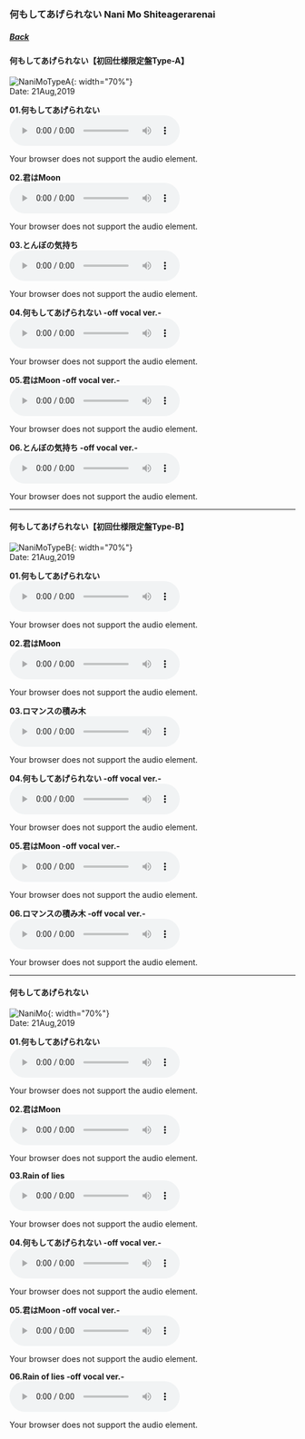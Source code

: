 ### 何もしてあげられない Nani Mo Shiteagerarenai
##### [Back](Music_List.md)

#### 何もしてあげられない【初回仕様限定盤Type-A】  
![NaniMoTypeA](../../Img/Music/NaniMoTypeA.jpg){: width="70%"}  
Date: 21Aug,2019  

**01.何もしてあげられない**  
<audio controls="controls">
  <source type="audio/mp3" src="../../Music/04_Nani%20Mo%20Shiteagerarenai/01.%20何もしてあげられない.mp3"></source>
  <p>Your browser does not support the audio element.</p>
</audio>

**02.君はMoon**  
<audio controls="controls">
  <source type="audio/mp3" src="../../Music/04_Nani%20Mo%20Shiteagerarenai/02.%20君はMoon.mp3"></source>
  <p>Your browser does not support the audio element.</p>
</audio>

**03.とんぼの気持ち**  
<audio controls="controls">
  <source type="audio/mp3" src="../../Music/04_Nani%20Mo%20Shiteagerarenai/03.%20とんぼの気持ち.mp3"></source>
  <p>Your browser does not support the audio element.</p>
</audio>

**04.何もしてあげられない -off vocal ver.-**  
<audio controls="controls">
  <source type="audio/mp3" src="../../Music/04_Nani%20Mo%20Shiteagerarenai/04.%20何もしてあげられない%20-off%20vocal%20ver.-%20.mp3"></source>
  <p>Your browser does not support the audio element.</p>
</audio>

**05.君はMoon -off vocal ver.-**  
<audio controls="controls">
  <source type="audio/mp3" src="../../Music/04_Nani%20Mo%20Shiteagerarenai/05.%20君はMoon%20-off%20vocal%20ver.-%20.mp3"></source>
  <p>Your browser does not support the audio element.</p>
</audio>

**06.とんぼの気持ち -off vocal ver.-**  
<audio controls="controls">
  <source type="audio/mp3" src="../../Music/04_Nani%20Mo%20Shiteagerarenai/Off%20Vocal%20(Type%20A)/06.%20とんぼの気持ち%20-off%20vocal%20ver.-%20.mp3"></source>
  <p>Your browser does not support the audio element.</p>
</audio>

---

#### 何もしてあげられない【初回仕様限定盤Type-B】  
![NaniMoTypeB](../../Img/Music/NaniMoTypeB.jpg){: width="70%"}  
Date: 21Aug,2019  

**01.何もしてあげられない**  
<audio controls="controls">
  <source type="audio/mp3" src="../../Music/04_Nani%20Mo%20Shiteagerarenai/01.%20何もしてあげられない.mp3"></source>
  <p>Your browser does not support the audio element.</p>
</audio>

**02.君はMoon**  
<audio controls="controls">
  <source type="audio/mp3" src="../../Music/04_Nani%20Mo%20Shiteagerarenai/02.%20君はMoon.mp3"></source>
  <p>Your browser does not support the audio element.</p>
</audio>

**03.ロマンスの積み木**  
<audio controls="controls">
  <source type="audio/mp3" src="../../Music/04_Nani%20Mo%20Shiteagerarenai/03.%20ロマンスの積み木.mp3"></source>
  <p>Your browser does not support the audio element.</p>
</audio>

**04.何もしてあげられない -off vocal ver.-**  
<audio controls="controls">
  <source type="audio/mp3" src="../../Music/04_Nani%20Mo%20Shiteagerarenai/04.%20何もしてあげられない%20-off%20vocal%20ver.-%20.mp3"></source>
  <p>Your browser does not support the audio element.</p>
</audio>

**05.君はMoon -off vocal ver.-**  
<audio controls="controls">
  <source type="audio/mp3" src="../../Music/04_Nani%20Mo%20Shiteagerarenai/05.%20君はMoon%20-off%20vocal%20ver.-%20.mp3"></source>
  <p>Your browser does not support the audio element.</p>
</audio>

**06.ロマンスの積み木 -off vocal ver.-**  
<audio controls="controls">
  <source type="audio/mp3" src="../../Music/04_Nani%20Mo%20Shiteagerarenai/Off%20Vocal%20(Type%20B)/06.%20ロマンスの積み木%20-off%20vocal%20ver.-%20.mp3"></source>
  <p>Your browser does not support the audio element.</p>
</audio>

---

#### 何もしてあげられない  
![NaniMo](../../Img/Music/NaniMo.jpg){: width="70%"}  
Date: 21Aug,2019  

**01.何もしてあげられない**  
<audio controls="controls">
  <source type="audio/mp3" src="../../Music/04_Nani%20Mo%20Shiteagerarenai/01.%20何もしてあげられない.mp3"></source>
  <p>Your browser does not support the audio element.</p>
</audio>

**02.君はMoon**  
<audio controls="controls">
  <source type="audio/mp3" src="../../Music/04_Nani%20Mo%20Shiteagerarenai/02.%20君はMoon.mp3"></source>
  <p>Your browser does not support the audio element.</p>
</audio>

**03.Rain of lies**  
<audio controls="controls">
  <source type="audio/mp3" src="../../Music/04_Nani%20Mo%20Shiteagerarenai/03.%20Rain%20of%20lies.mp3"></source>
  <p>Your browser does not support the audio element.</p>
</audio>

**04.何もしてあげられない -off vocal ver.-**  
<audio controls="controls">
  <source type="audio/mp3" src="../../Music/04_Nani%20Mo%20Shiteagerarenai/04.%20何もしてあげられない%20-off%20vocal%20ver.-%20.mp3"></source>
  <p>Your browser does not support the audio element.</p>
</audio>

**05.君はMoon -off vocal ver.-**  
<audio controls="controls">
  <source type="audio/mp3" src="../../Music/04_Nani%20Mo%20Shiteagerarenai/05.%20君はMoon%20-off%20vocal%20ver.-%20.mp3"></source>
  <p>Your browser does not support the audio element.</p>
</audio>

**06.Rain of lies -off vocal ver.-**  
<audio controls="controls">
  <source type="audio/mp3" src="../../Music/04_Nani%20Mo%20Shiteagerarenai/Off%20Vocal%20(Regular)/06.%20Rain%20of%20lies%20-off%20vocal%20ver.-%20.mp3"></source>
  <p>Your browser does not support the audio element.</p>
</audio>
